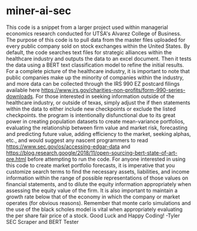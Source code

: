 # miner-ai-sec
This code is a snippet from a larger project used within managerial economics research conducted for UTSA's Alvarez College of Business. The purpose of this code is to pull data from the master files uploaded for every public company sold on stock exchanges within the United States. By default, the code searches text files for strategic alliances within the healthcare industry and outputs the data to an excel document. Then it tests the data using a BERT text classification model to refine the initial results. For a complete picture of the healthcare industry, it is important to note that public companies make up the minority of companies within the industry, and more data can be collected through the IRS 990 EZ postcard filings available here https://www.irs.gov/charities-non-profits/form-990-series-downloads. For those interested in seeking information outside of the healthcare industry, or outside of texas, simply adjust the if then statements within the data to either include new checkpoints or exclude the listed checkpoints. the program is intentionally disfunctional due to its great power in creating population datasets to create mean-variance portfolios, evaluating the relationship between firm value and market risk, forecasting and predicting future value, adding efficiency to the market, seeking alphas, etc., and would suggest any nascent programmers to read https://www.sec.gov/os/accessing-edgar-data and https://blog.research.google/2018/11/open-sourcing-bert-state-of-art-pre.html before attempting to run the code.
For anyone interested in using this code to create market portfolio forecasts, it is imperative that you customize search terms to find the necessary assets, liabilities, and income information within the range of possible representations of those values on financial statements, and to dilute the equity information appropriately when assessing the equity value of the firm. It is also important to maintain a growth rate below that of the economy in which the company or market operates (for obvious reasons). Remember that monte carlo simulations and the use of the black scholes model is vital when appropriately evaluating the per share fair price of a stock.
Good Luck and Happy Coding!
-Tyler
SEC Scraper and BERT Tester
